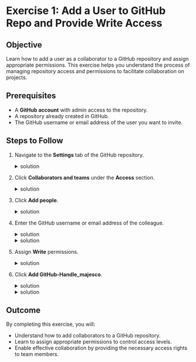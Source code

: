 # Exercise 1: Add a User to GitHub Repo and Provide Write Access

## Objective
Learn how to add a user as a collaborator to a GitHub repository and assign appropriate permissions. This exercise helps you understand the process of managing repository access and permissions to facilitate collaboration on projects.

## Prerequisites
- A **GitHub account** with admin access to the repository.
- A repository already created in GitHub.
- The GitHub username or email address of the user you want to invite.

## Steps to Follow
1. Navigate to the **Settings** tab of the GitHub repository.

   <details> <summary>solution</summary>
     
   ![image](https://github.com/user-attachments/assets/6050f693-e108-4b37-a532-1e6bdd320bc7)

    </details>

3. Click **Collaborators and teams** under the **Access** section.

   <details> <summary>solution</summary>

   ![image](https://github.com/user-attachments/assets/b482fd29-15af-4fd3-aa7e-3c55e3d26545)

    </details>

5. Click **Add people**.
   
   <details> <summary>solution</summary>

   ![image](https://github.com/user-attachments/assets/ebb8430e-3221-4fbc-968d-f4922ee66b39)

   </details>

7. Enter the GitHub username or email address of the colleague.

   <details> <summary>solution</summary>

   ![image](https://github.com/user-attachments/assets/67572dae-6550-47d7-bf39-fb7b3df31dae)

    </details>

   <details> <summary>solution</summary>

   ![image](https://github.com/user-attachments/assets/8e254d57-632f-409b-aee8-0ce0cf6846a0)

    </details>

  
9. Assign **Write** permissions.

   <details> <summary>solution</summary>

   ![image](https://github.com/user-attachments/assets/42c62cbe-076d-46ee-8826-0190897a1022)

   </details>

11. Click **Add GitHub-Handle_majesco**.
    

    <details> <summary>solution</summary>
      
    ![image](https://github.com/user-attachments/assets/2052520c-546e-4f4a-9abb-406cc919dcb7)

    </details>

    <details> <summary>solution</summary>
      
    ![image](https://github.com/user-attachments/assets/df0258ef-c96f-484e-b4ce-9c886d21d819)

    </details>


## Outcome
By completing this exercise, you will:
- Understand how to add collaborators to a GitHub repository.
- Learn to assign appropriate permissions to control access levels.
- Enable effective collaboration by providing the necessary access rights to team members.
